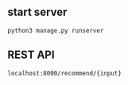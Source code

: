 ## start server
```{r, engine='zsh', count_lines}
python3 manage.py runserver
```
## REST API
```
localhost:8000/recommend/{input}
```

